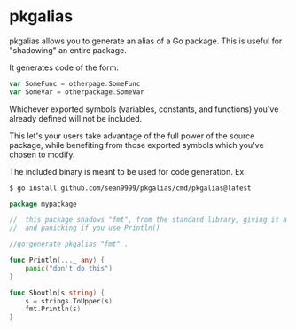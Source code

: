 # pkgalias

pkgalias allows you to generate an alias of a Go package. This is useful for "shadowing" an entire package.

It generates code of the form:

```go
var SomeFunc = otherpage.SomeFunc
var SomeVar = otherpackage.SomeVar
```

Whichever exported symbols (variables, constants, and functions) you've already defined will not be included.

This let's your users take advantage of the full power of the source package, while benefiting from those exported symbols which you've chosen to modify.

The included binary is meant to be used for code generation. Ex:

```sh
$ go install github.com/sean9999/pkgalias/cmd/pkgalias@latest
```

```go
package mypackage

//  this package shadows "fmt", from the standard library, giving it a Shoutln() function
//  and panicking if you use Println()

//go:generate pkgalias "fmt" .

func Println(..._ any) {
    panic("don't do this")
}

func Shoutln(s string) {
    s = strings.ToUpper(s)
	fmt.Println(s)
}
```
